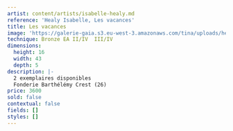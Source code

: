 ```yaml
---
artist: content/artists/isabelle-healy.md
reference: 'Healy Isabelle, Les vacances'
title: Les vacances
image: 'https://galerie-gaia.s3.eu-west-3.amazonaws.com/tina/uploads/healy-isabelle/galerie-gaia-isabelle-healy-les-vacances.jpg'
technique: Bronze EA II/IV  III/IV
dimensions:
  height: 16
  width: 43
  depth: 5
description: |-
  2 exemplaires disponibles   
  Fonderie Barthélémy Crest (26)
price: 3600
sold: false
contextual: false
fields: []
styles: []
---
```


